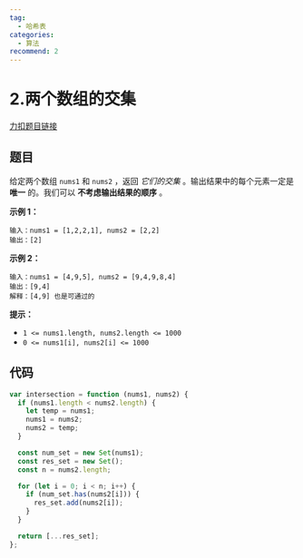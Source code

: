 ```yaml
---
tag:
  - 哈希表
categories:
  - 算法
recommend: 2
---
```


# 2.两个数组的交集

[力扣题目链接](https://leetcode.cn/problems/intersection-of-two-arrays/)

## 题目

给定两个数组 `nums1` 和 `nums2` ，返回 _它们的交集_ 。输出结果中的每个元素一定是 **唯一** 的。我们可以 **不考虑输出结果的顺序** 。

**示例 1：**

```
输入：nums1 = [1,2,2,1], nums2 = [2,2]
输出：[2]
```

**示例 2：**

```
输入：nums1 = [4,9,5], nums2 = [9,4,9,8,4]
输出：[9,4]
解释：[4,9] 也是可通过的
```

**提示：**

- `1 <= nums1.length, nums2.length <= 1000`
- `0 <= nums1[i], nums2[i] <= 1000`

## 代码

```js
var intersection = function (nums1, nums2) {
  if (nums1.length < nums2.length) {
    let temp = nums1;
    nums1 = nums2;
    nums2 = temp;
  }

  const num_set = new Set(nums1);
  const res_set = new Set();
  const n = nums2.length;

  for (let i = 0; i < n; i++) {
    if (num_set.has(nums2[i])) {
      res_set.add(nums2[i]);
    }
  }

  return [...res_set];
};
```
